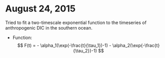 <script type="text/javascript"
  src="https://cdn.mathjax.org/mathjax/latest/MathJax.js?config=TeX-AMS-MML_HTMLorMML">
</script>

# August 24, 2015

Tried to fit a two-timescale exponential function to the timeseries of anthropogenic DIC in the 
southern ocean. 
* Function: $$ F(t) = - \alpha_1(\exp(-\frac{t}{\tau_1})-1) - \alpha_2(\exp{-\frac{t}{\tau_2}}-1) $$
